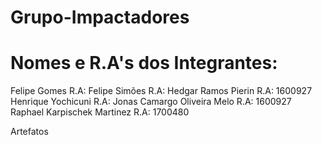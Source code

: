 # Grupo-Impactadores
# Nomes e R.A's dos Integrantes:
  Felipe Gomes     R.A:
  Felipe Simões     R.A:
  Hedgar Ramos Pierin     R.A: 1600927
  Henrique Yochicuni     R.A:
  Jonas Camargo Oliveira Melo     R.A: 1600927
  Raphael Karpischek Martinez     R.A: 1700480

Artefatos
